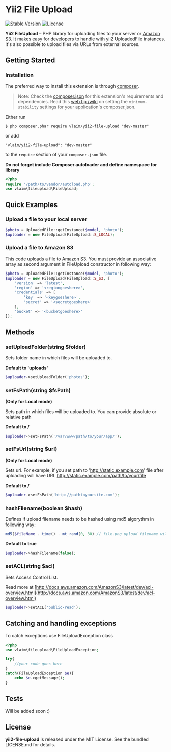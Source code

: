 # Yii2 File Upload

[![Stable Version](https://poser.pugx.org/vlaim/yii2-file-upload/v/stable)](https://packagist.org/packages/vlaim/yii2-file-upload) [![License](https://poser.pugx.org/vlaim/yii2-file-upload/license)](https://packagist.org/packages/vlaim/yii2-file-upload)

**Yii2 FileUpload** – PHP library for uploading files to your server or [Amazon S3](https://aws.amazon.com/ru/documentation/s3). It makes easy for developers to handle with yii2 UploadedFile instances. It's also possible to upload files via URLs from external sources.

## Getting Started

### Installation

The preferred way to install this extension is through [composer](https://getcomposer.org/download/).

> Note: Check the [composer.json](https://github.com/kartik-v/yii2-mpdf/blob/master/composer.json) for this extension's requirements and dependencies. Read this [web tip /wiki](http://webtips.krajee.com/setting-composer-minimum-stability-application/) on setting the `minimum-stability` settings for your application's composer.json.

Either run

`$ php composer.phar require vlaim/yii2-file-upload "dev-master"`

or add

`"vlaim/yii2-file-upload": "dev-master"`

to the `require` section of your `composer.json` file.

**Do not forget include Composer autoloader and define namespace for library**

```php 
<?php
require '/path/to/vendor/autoload.php'; 
use vlaim\fileupload\FileUpload;
```


## Quick Examples



### Upload a file to your local server

```php 
$photo = UploadedFile::getInstance($model, 'photo'); 
$uploader = new FileUpload(FileUpload::S_LOCAL);
```
### Upload a file to Amazon S3

This code uploads a file to Amazon S3\. You must provide an associative array as second argument in FileUpload constructor in following way:

```php 
$photo = UploadedFile::getInstance($model, 'photo'); 
$uploader = new FileUpload(FileUpload::S_S3, [
    'version' => 'latest',
    'region' => '<regiongoeshere>',
    'credentials' => [
        'key' => '<keygoeshere>',
        'secret' => '<secretgoeshere>'
    ],
    'bucket' => '<bucketgoeshere>'
]);
```

## Methods

### setUploadFolder(string $folder)

Sets folder name in which files will be uploaded to.

**Default to 'uploads'**

```php 
$uploader->setUploadFolder('photos');
```

### setFsPath(string $fsPath)
**(Only for Local mode)**

Sets path in which files will be uploaded to. You can provide absolute or relative path 


**Default to /**

```php 
$uploader->setFsPath('/var/www/path/to/your/app/');
```

### setFsUrl(string $url)

**(Only for Local mode)** 

Sets url. For example, if you set path to 'http://static.example.com' file after uploading will have URL http://static.example.com/path/to/your/file

**Default to /** 

```php
$uploader->setFsPath('http://pathtoyoursite.com');
```

### hashFilename(boolean $hash)

Defines if upload filename needs to be hashed using md5 algorythm in following way: 

```php 
md5($fileName . time() . mt_rand(0, 30) // file.png upload filename will be 2122c3a6ad9997af28cab44b7fe7ab90.jpg
```

 **Default to true**


```php 
$uploader->hashFilename(false);
```

### setACL(string $acl)

Sets Access Control List.

Read more at [http://docs.aws.amazon.com/AmazonS3/latest/dev/acl-overview.html](http://docs.aws.amazon.com/AmazonS3/latest/dev/acl-overview.html)

```php 
$uploader->setACL('public-read');
```

## Catching and handling exceptions
To catch exceptions use FileUploadException class

```php 
<?php
use vlaim\fileupload\FileUploadException;

try{
	//your code goes here
}
catch(FileUploadException $e){
	echo $e->getMessage();
}

```

## Tests
Will be added soon :)

## License

**yii2-file-upload** is released under the MIT License. See the bundled LICENSE.md for details.